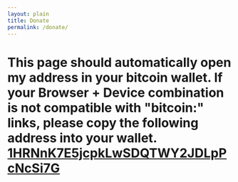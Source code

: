 ```yaml
---
layout: plain
title: Donate
permalink: /donate/
---
```


# This page should automatically open my address in your bitcoin wallet.  If your Browser + Device combination is not compatible with "bitcoin:" links, please copy the following address into your wallet.  [**1HRNnK7E5jcpkLwSDQTWY2JDLpPcNcSi7G**](bitcoin:1HRNnK7E5jcpkLwSDQTWY2JDLpPcNcSi7G)


<script>
window.location = "bitcoin:1HRNnK7E5jcpkLwSDQTWY2JDLpPcNcSi7G";
</script>
